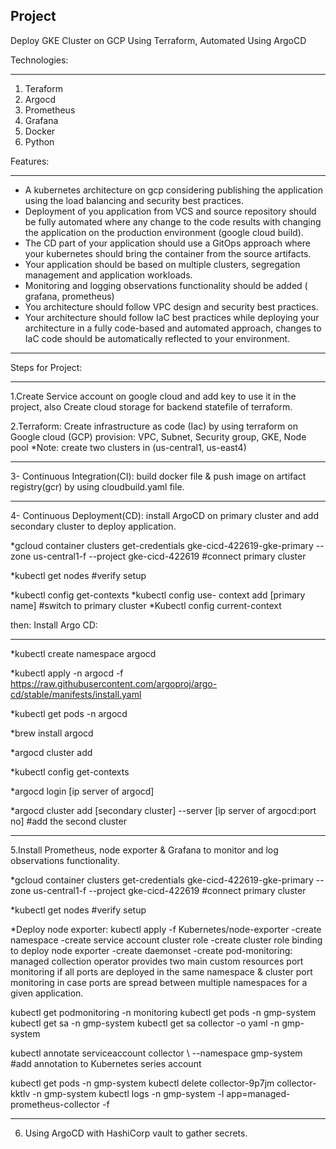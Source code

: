 Project
-------------------------------------------------------------------------------------------------------------------------------------------------------------------------------------------------------------------
Deploy GKE Cluster on GCP Using Terraform, Automated Using ArgoCD

Technologies:
_________________________________________________________________________________________________________________________________________________________________
1. Teraform
2. Argocd
3. Prometheus
4. Grafana
5. Docker
6. Python

Features:
_________________________________________________________________________________________________________________________________________________________________
- A kubernetes architecture on gcp considering publishing the application using the load balancing and security best practices.
- Deployment of you application from VCS and source repository should be fully automated where any change to the code results with changing the
  application on the production environment (google cloud build).
- The CD part of your application should use a GitOps approach where your kubernetes should bring the container from the source artifacts.
- Your application should be based on multiple clusters, segregation management and application workloads.
- Monitoring and logging observations functionality should be added ( grafana, prometheus)
- You architecture should follow VPC design and security best practices.
- Your architecture should follow IaC best practices while deploying your architecture in a fully code-based and automated approach, changes to IaC
  code should be automatically reflected to your environment.
_________________________________________________________________________________________________________________________________________________________________
Steps for Project:
___________________________________________________________________________________________________________________________________________________________________

1.Create Service account on google cloud and add key to use it in the project, also Create cloud storage for backend statefile of terraform.

2.Terraform:
  Create infrastructure as code (Iac) by using terraform on Google cloud (GCP) 
    provision: VPC, Subnet, Security group, GKE, Node pool
    *Note: create two clusters in (us-central1, us-east4)
___________________________________________________________________________________________________________________________________________________________________
    
3- Continuous Integration(CI): build docker file & push image on artifact registry(gcr) by using cloudbuild.yaml file.
_______________________________________________________________________________________________________________________________________________________________________________________________________________

4- Continuous Deployment(CD): install ArgoCD on primary cluster and add secondary cluster to deploy application. 
    
*gcloud container clusters get-credentials gke-cicd-422619-gke-primary --zone us-central1-f --project gke-cicd-422619      #connect primary cluster

*kubectl get nodes      #verify setup


*kubectl config get-contexts
*kubectl config use- context add [primary name] #switch to primary cluster
*Kubectl config current-context


then:
Install Argo CD:
________________
*kubectl create namespace argocd

*kubectl apply -n argocd -f https://raw.githubusercontent.com/argoproj/argo-cd/stable/manifests/install.yaml

*kubectl get pods -n argocd

*brew install argocd

*argocd cluster add

*kubectl config get-contexts

*argocd login [ip server of argocd]

*argocd cluster add [secondary cluster] --server  [ip server of argocd:port no]        #add the second cluster

_____________________________________________________________________________________________________________________________________________________________________________________________________________

5.Install Prometheus, node exporter & Grafana to monitor and log observations functionality. 


*gcloud container clusters get-credentials gke-cicd-422619-gke-primary --zone us-central1-f --project gke-cicd-422619   #connect primary cluster

*kubectl get nodes    #verify setup
    
*Deploy node exporter:  kubectl apply -f Kubernetes/node-exporter
  -create namespace
  -create service account cluster role
  -create cluster role binding to deploy node exporter
  -create daemonset
  -create pod-monitoring: managed collection operator provides two main   custom resources port monitoring if all ports are deployed in the same namespace & cluster port monitoring in case ports are spread between multiple namespaces for a given application.

kubectl get podmonitoring -n monitoring
kubectl get pods -n gmp-system
kubectl get sa -n gmp-system
kubectl get sa collector -o yaml -n gmp-system

kubectl annotate serviceaccount collector \ --namespace gmp-system #add annotation to Kubernetes series account

kubectl get pods -n gmp-system
kubectl delete collector-9p7jm collector-kktlv -n gmp-system
kubectl logs -n gmp-system -l app=managed-prometheus-collector -f 
__________________________________________________________________________________________________________________________________________________________________________________________________________

6. Using ArgoCD with HashiCorp vault to gather secrets.
